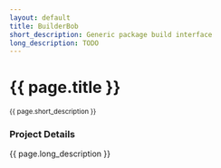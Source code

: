 ```yaml
---
layout: default
title: BuilderBob
short_description: Generic package build interface
long_description: TODO
---
```



# {{ page.title }}
<small>{{ page.short_description }}</small>


### Project Details
{{ page.long_description }}